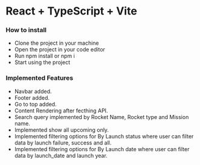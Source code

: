 # React + TypeScript + Vite

### How to install 
- Clone the project in your machine
- Open the project in your code editor
- Run npm install or npm i
- Start using the project

### Implemented Features
- Navbar added.
- Footer added.
- Go to top added.
- Content Rendering after fecthing API.
- Search query implemented by Rocket Name, Rocket type and Mission name.
- Implemented show all upcoming only.
- Implemented filtering options for By Launch status where user can filter data by launch failure, success and all.
- Implemented filtering options for By Launch date where user can filter data by launch_date and launch year.


<!-- 
launch_date_utc

launch_year

launch_success

mission_name

rocket.rocket_name

rocket.rocket_type

links.mission_patch

links.mission_patch_small

upcoming
 -->